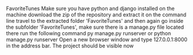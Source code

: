 FavoriteTunes
Make sure you have python and django installed on the machine
download the zip of the repository and extract it
on the command line travel to the extracted folder 'FavoriteTunes' and then again go inside the subfolder 'FavoriteTunes', make sure there is a manage.py file located there
run the following command
py manage.py runserver
or
python manage.py runserver
Open a new browser window and type 127.0.0.1:8000 in the address bar.
The project should be visible now
